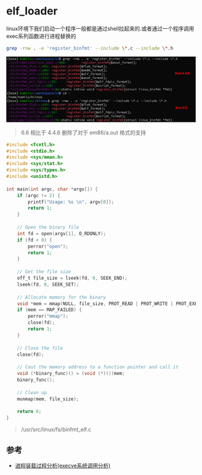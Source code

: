 
# elf_loader

linux环境下我们启动一个程序一般都是通过shell拉起来的.或者通过一个程序调用exec系列函数进行进程替换的

```bash
grep -rnw . -e 'register_binfmt' --include \*.c --include \*.h
```

![20240621154352](https://raw.githubusercontent.com/learner-lu/picbed/master/20240621154352.png)

> 6.6 相比于 4.4.6 删除了对于 em86/a.out 格式的支持

```c
#include <fcntl.h>
#include <stdio.h>
#include <sys/mman.h>
#include <sys/stat.h>
#include <sys/types.h>
#include <unistd.h>

int main(int argc, char *argv[]) {
    if (argc != 2) {
        printf("Usage: %s \n", argv[0]);
        return 1;
    }

    // Open the binary file
    int fd = open(argv[1], O_RDONLY);
    if (fd < 0) {
        perror("open");
        return 1;
    }

    // Get the file size
    off_t file_size = lseek(fd, 0, SEEK_END);
    lseek(fd, 0, SEEK_SET);

    // Allocate memory for the binary
    void *mem = mmap(NULL, file_size, PROT_READ | PROT_WRITE | PROT_EXEC, MAP_PRIVATE, fd, 0);
    if (mem == MAP_FAILED) {
        perror("mmap");
        close(fd);
        return 1;
    }

    // Close the file
    close(fd);

    // Cast the memory address to a function pointer and call it
    void (*binary_func)() = (void (*)())mem;
    binary_func();

    // Clean up
    munmap(mem, file_size);

    return 0;
}
```

> /usr/src/linux/fs/binfmt_elf.c

## 参考

- [进程装载过程分析(execve系统调用分析)](https://www.cnblogs.com/tjyuanxi/p/9313253.html)